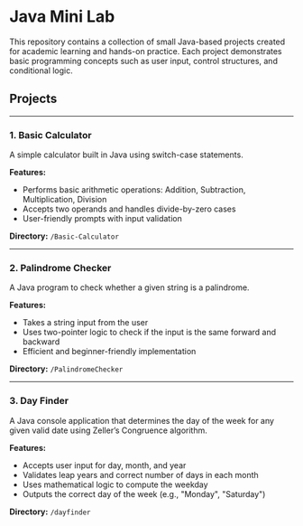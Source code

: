 # Java Mini Lab

This repository contains a collection of small Java-based projects created for academic learning and hands-on practice. Each project demonstrates basic programming concepts such as user input, control structures, and conditional logic.

## Projects

---

### 1. Basic Calculator

A simple calculator built in Java using switch-case statements.

**Features:**
- Performs basic arithmetic operations: Addition, Subtraction, Multiplication, Division
- Accepts two operands and handles divide-by-zero cases
- User-friendly prompts with input validation

**Directory:** `/Basic-Calculator`

---

### 2. Palindrome Checker

A Java program to check whether a given string is a palindrome.

**Features:**
- Takes a string input from the user
- Uses two-pointer logic to check if the input is the same forward and backward
- Efficient and beginner-friendly implementation

**Directory:** `/PalindromeChecker`

---

### 3. Day Finder

A Java console application that determines the day of the week for any given valid date using Zeller’s Congruence algorithm.

**Features:**
- Accepts user input for day, month, and year
- Validates leap years and correct number of days in each month
- Uses mathematical logic to compute the weekday
- Outputs the correct day of the week (e.g., "Monday", "Saturday")

**Directory:** `/dayfinder`
